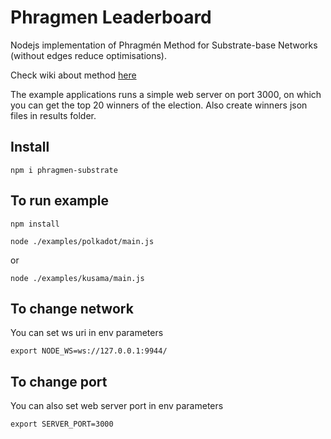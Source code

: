 # Phragmen Leaderboard

Nodejs implementation of Phragmén Method for Substrate-base Networks (without edges reduce optimisations). 

Check wiki about method [here](https://wiki.polkadot.network/docs/en/learn-phragmen)

The example applications runs a simple web server on port 3000, on which you can get the top 20 winners of the election. 
Also create winners json files in results folder.

## Install
`npm i phragmen-substrate`

## To run example
`npm install`

`node ./examples/polkadot/main.js`

or

`node ./examples/kusama/main.js`

## To change network
You can set ws uri in env parameters

`export NODE_WS=ws://127.0.0.1:9944/`

## To change port
You can also set web server port in env parameters

`export SERVER_PORT=3000`

